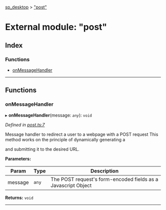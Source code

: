 [sp_desktop](../README.md) > ["post"](../modules/_post_.md)

# External module: "post"

## Index

### Functions

* [onMessageHandler](_post_.md#onmessagehandler)

---

## Functions

<a id="onmessagehandler"></a>

###  onMessageHandler

▸ **onMessageHandler**(message: *`any`*): `void`

*Defined in [post.ts:7](https://github.com/sammy0025/SP_Desktop/blob/fa6190c/src/post.ts#L7)*

Message handler to redirect a user to a webpage with a POST request This method works on the principle of dynamically generating a

and submitting it to the desired URL.

**Parameters:**

| Param | Type | Description |
| ------ | ------ | ------ |
| message | `any` |  The POST request's form-encoded fields as a Javascript Object |

**Returns:** `void`

___


